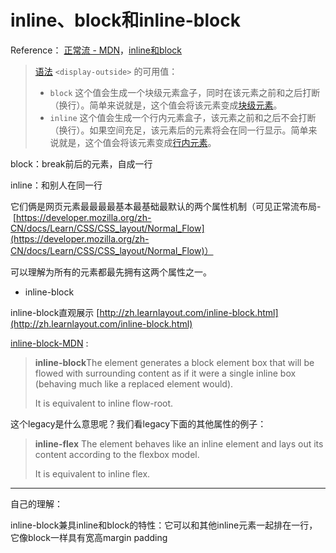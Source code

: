 # inline、block和inline-block

Reference： [正常流 - MDN](https://developer.mozilla.org/zh-CN/docs/Learn/CSS/CSS_layout/Normal_Flow)，[inline和block](https://developer.mozilla.org/zh-CN/docs/Web/CSS/display-outside) 

>[语法](https://developer.mozilla.org/zh-CN/docs/Web/CSS/display-outside#语法) `<display-outside>` 的可用值：
>- `block`
>这个值会生成一个块级元素盒子，同时在该元素之前和之后打断（换行）。简单来说就是，这个值会将该元素变成[块级元素](https://developer.mozilla.org/zh-CN/docs/Web/HTML/Block-level_elements)。
> - `inline`
>   这个值会生成一个行内元素盒子，该元素之前和之后不会打断（换行）。如果空间充足，该元素后的元素将会在同一行显示。简单来说就是，这个值会将该元素变成[行内元素](https://developer.mozilla.org/zh-CN/docs/Web/HTML/Inline_elements)。

block：break前后的元素，自成一行

inline：和别人在同一行

它们俩是网页元素最最最最基本最基础最默认的两个属性机制（可见正常流布局- [https://developer.mozilla.org/zh-CN/docs/Learn/CSS/CSS_layout/Normal_Flow](https://developer.mozilla.org/zh-CN/docs/Learn/CSS/CSS_layout/Normal_Flow)）

可以理解为所有的元素都最先拥有这两个属性之一。

* inline-block

inline-block直观展示 [http://zh.learnlayout.com/inline-block.html](http://zh.learnlayout.com/inline-block.html)

[inline-block-MDN](https://developer.mozilla.org/zh-CN/docs/Web/CSS/display) :

> **inline-block**The element generates a block element box that will be flowed with surrounding content as if it were a single inline box (behaving much like a replaced element would).
>
> It is equivalent to inline flow-root.

这个legacy是什么意思呢？我们看legacy下面的其他属性的例子：

> **inline-flex** The element behaves like an inline element and lays out its content according to the flexbox model.
>
> It is equivalent to inline flex.

----

自己的理解：

inline-block兼具inline和block的特性：它可以和其他inline元素一起排在一行，它像block一样具有宽高margin padding